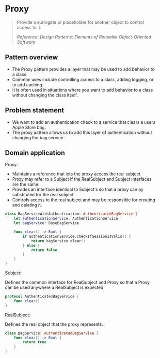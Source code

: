 <br />

# Proxy

> Provide a surrogate or placeholder for another object to control access to it.
>
> _Reference: Design Patterns: Elements of Reusable Object-Oriented Software_

## Pattern overview

- The Proxy pattern provides a layer that may be used to add behavior to a class.
- Common uses include controlling access to a class, adding logging, or to add caching.
- It is often used in situations where you want to add behavior to a class without changing the class itself.

## Problem statement

- We want to add an authentication check to a service that clears a users Apple Store bag.
- The proxy pattern allows us to add this layer of authentication without changing the bag service.

## Domain application

Proxy:

- Maintains a reference that lets the proxy access the real subject.
- Proxy may refer to a Subject if the RealSubject and Subject interfaces are the same.
- Provides an interface identical to Subject's so that a proxy can by substituted for the real subject.
- Controls access to the real subject and may be responsible for creating and deleting it.

```swift
class BagServiceWithAuthentication: AuthenticatedBagService {
    let authenticationService: AuthenticationService
    let bagService: BaseBagService

    func clear() -> Bool {
        if authenticationService.checkIfSessionIsValid() {
            return bagService.clear()
        } else {
            return false
        }
    }
}
```

Subject:

Defines the common interface for RealSubject and Proxy so that a Proxy can be used anywhere a RealSubject is expected.

```swift
protocol AuthenticatedBagService {
    func clear()
}
```

RealSubject:

Defines the real object that the proxy represents.

```swift
class BagService: AuthenticatedBagService {
    func clear() -> Bool {
        return true
    }
}
```
